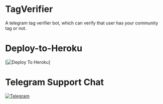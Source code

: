 # TagVerifier
A telegram tag verifier bot, which can verify that user has your community tag or not.

# Deploy-to-Heroku 
[![Deploy To Heroku](https://www.herokucdn.com/deploy/button.svg)]


# Telegram Support Chat
[![Telegram](https://img.shields.io/badge/telegram-1b77FF.svg?style=for-the-badge&logo=telegram)](https://t.me/Dark_botz_support)
